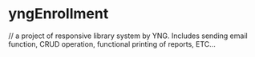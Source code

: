 # yngEnrollment
 // a project of responsive library system by YNG.
 Includes sending email function, CRUD operation, functional printing of reports, ETC...
